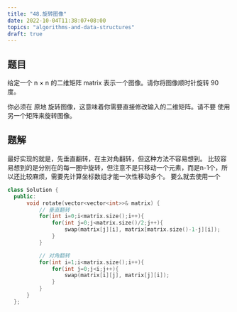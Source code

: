 ```yaml
---
title: "48.旋转图像"
date: 2022-10-04T11:38:07+08:00
topics: "algorithms-and-data-structures"
draft: true
---
```


## 题目
给定一个 n × n 的二维矩阵 matrix 表示一个图像。请你将图像顺时针旋转 90 度。

你必须在 原地 旋转图像，这意味着你需要直接修改输入的二维矩阵。请不要 使用另一个矩阵来旋转图像。

## 题解

最好实现的就是，先垂直翻转，在主对角翻转，但这种方法不容易想到。
比较容易想到的是分别在的每一圈中旋转，但注意不是只移动一个元素，而是n-1个，所以还比较麻烦，需要先计算坐标数组才能一次性移动多个。
要么就去使用一个

```cpp
class Solution {
  public:
      void rotate(vector<vector<int>>& matrix) {
          // 垂直翻转
          for(int i=0;i<matrix.size();i++){
              for(int j=0;j<matrix.size()/2;j++){
                  swap(matrix[j][i], matrix[matrix.size()-1-j][i]);
              }
          }

          // 对角翻转
          for(int i=1;i<matrix.size();i++){
              for(int j=0;j<i;j++){
                  swap(matrix[i][j], matrix[j][i]);
              }
          }
      }
  };
```
